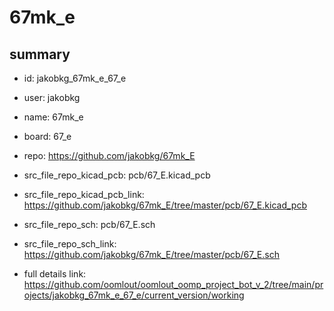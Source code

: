 # 67mk_e
 
## summary 
* id: jakobkg_67mk_e_67_e
* user: jakobkg
* name: 67mk_e
* board: 67_e
* repo: https://github.com/jakobkg/67mk_E
* src_file_repo_kicad_pcb: pcb/67_E.kicad_pcb
* src_file_repo_kicad_pcb_link: https://github.com/jakobkg/67mk_E/tree/master/pcb/67_E.kicad_pcb


* src_file_repo_sch: pcb/67_E.sch
* src_file_repo_sch_link: https://github.com/jakobkg/67mk_E/tree/master/pcb/67_E.sch
* full details link: https://github.com/oomlout/oomlout_oomp_project_bot_v_2/tree/main/projects/jakobkg_67mk_e_67_e/current_version/working  






